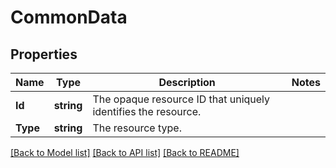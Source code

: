 # CommonData

## Properties

Name | Type | Description | Notes
------------ | ------------- | ------------- | -------------
**Id** | **string** | The opaque resource ID that uniquely identifies the resource. | 
**Type** | **string** | The resource type. | 

[[Back to Model list]](../README.md#documentation-for-models) [[Back to API list]](../README.md#documentation-for-api-endpoints) [[Back to README]](../README.md)


